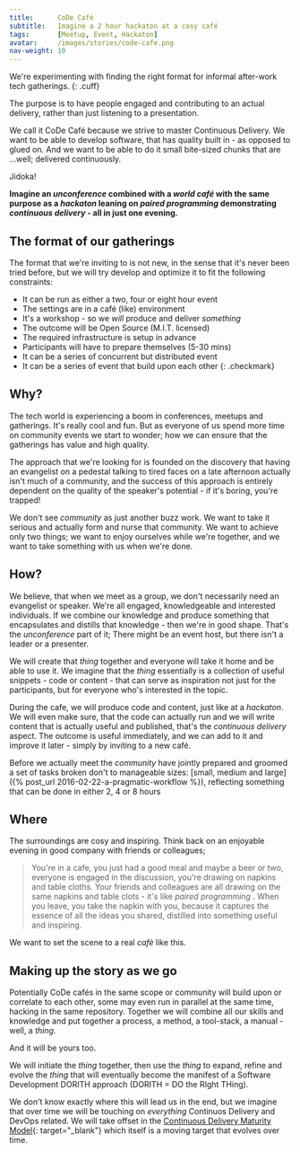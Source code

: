 ```yaml
---
title:      CoDe Café
subtitle:   Imagine a 2 hour hackaton at a cosy café
tags:       [Meetup, Event, Hackaton]
avatar:     /images/stories/code-cafe.png
nav-weight: 10
---
```

We're experimenting with finding the right format for informal after-work tech gatherings.
{: .cuff}

<!--break-->
The purpose is to have people engaged and contributing to an actual delivery, rather than just listening to a presentation.

We call it CoDe Café because we strive to master Continuous Delivery. We want to be able to develop software, that has quality built in - as opposed to glued on. And we want to be able to do it small bite-sized chunks that are ...well; delivered continuously.

Jidoka!

**Imagine an  _unconference_ combined with a _world café_ with the same purpose as a _hackaton_ leaning on _paired programming_ demonstrating _continuous delivery_ - all in just one evening.**

## The format of our gatherings
The format that we're inviting to is not new, in the sense that it's never been tried before, but we will try develop and optimize it to fit the following constraints:

* It can be run as either a two, four or eight hour event
* The settings are in a café (like) environment
* It's a workshop - so we _will_ produce and deliver _something_
* The outcome will be Open Source (M.I.T. licensed)
* The required infrastructure is setup in advance
* Participants will have to prepare themselves (5-30 mins)
* It can be a series of concurrent but distributed event
* It can be a series of event that build upon each other
{: .checkmark}

## Why?
The tech world is experiencing a boom in conferences, meetups and gatherings. It's really cool and fun. But as everyone of us spend more time on community events we start to wonder; how we can ensure that the gatherings has value and high quality.

The approach that we're looking for is founded on the discovery that having an evangelist on a pedestal talking to tired faces on a late afternoon actually isn't much of a community, and the success of this approach is entirely dependent on the quality of the speaker's potential - if it's boring, you're trapped!

We don't see _community_ as just another buzz work. We want to take it serious and actually form and nurse that community. We want to achieve only two things; we want to enjoy ourselves while we're together, and we want to take something with us when we're done.

## How?
We believe, that when we meet as a group, we don't necessarily need an evangelist or speaker. We're all engaged, knowledgeable and interested individuals. If we combine our knowledge and produce something that encapsulates and distills that knowledge - then we're in good shape. That's the _unconference_ part of it; There might be an event host, but there isn't a leader or a presenter.

We will create that _thing_ together and everyone will take it home and be able to use it. We imagine that the _thing_ essentially is a collection of useful snippets - code or content -  that can serve as inspiration not just for the participants, but for everyone who's interested in the topic.

During the cafe, we will produce code and content, just like at a _hackaton_. We will even make sure, that the code can actually run and we will write content that is actually useful and published, that's the _continuous delivery_ aspect. The outcome is useful immediately, and we can add to it and improve it later - simply by inviting to a new café.

Before we actually meet the _community_  have jointly prepared and groomed a set of tasks broken don't to manageable sizes: [small, medium and large]({% post_url 2016-02-22-a-pragmatic-workflow %}), reflecting something that can be done in either 2, 4 or 8 hours

## Where
The surroundings are cosy and inspiring. Think back on an enjoyable evening in  good company with friends or colleagues;

>You're in a cafe, you just had a good meal and maybe a beer or two, everyone is engaged in the discussion, you're drawing on napkins and table cloths. Your friends and colleagues are all drawing on the same napkins and table clots - it's like _paired programming_ . When you leave, you take the napkin with you, because it captures the essence of all the ideas you shared, distilled into something useful and inspiring.

We want to set the scene to a real _cafè_ like this.

## Making up the story as we go

Potentially CoDe cafés in the same scope or community will build upon or correlate to each other, some may even run in parallel at the same time, hacking in the same repository. Together we will combine all our skills and knowledge and put together a process, a method, a tool-stack, a manual - well, a _thing_.

And it will be yours too.

We will initiate the _thing_ together, then use the _thing_ to expand, refine and evolve the _thing_ that will eventually become the manifest of a Software Development DORITH approach (DORITH = DO the RIght THing).

We don't know exactly where this will lead us in the end, but we imagine that over time we will be touching on _everything_ Continuos Delivery and DevOps related. We will take offset in the [Continuous Delivery Maturity Model](http://code-maturity.praqma.com){: target="_blank"} which itself is a moving target that evolves over time.
